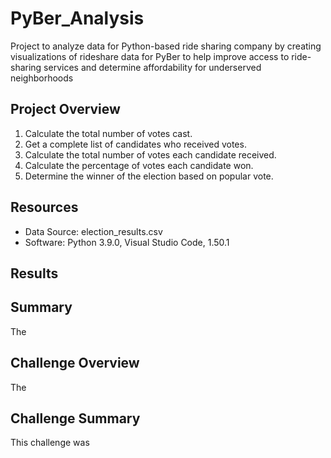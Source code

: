 # PyBer_Analysis
Project to analyze data for Python-based ride sharing company by
creating visualizations of rideshare data for PyBer to help improve access to ride-sharing services and determine affordability for underserved neighborhoods

## Project Overview

1. Calculate the total number of votes cast.
2. Get a complete list of candidates who received votes.
3. Calculate the total number of votes each candidate received.
4. Calculate the percentage of votes each candidate won.
5. Determine the winner of the election based on popular vote.

## Resources
- Data Source: election_results.csv
- Software: Python 3.9.0, Visual Studio Code, 1.50.1

## Results

## Summary    
The 

## Challenge Overview
The 

## Challenge Summary
This challenge was 
